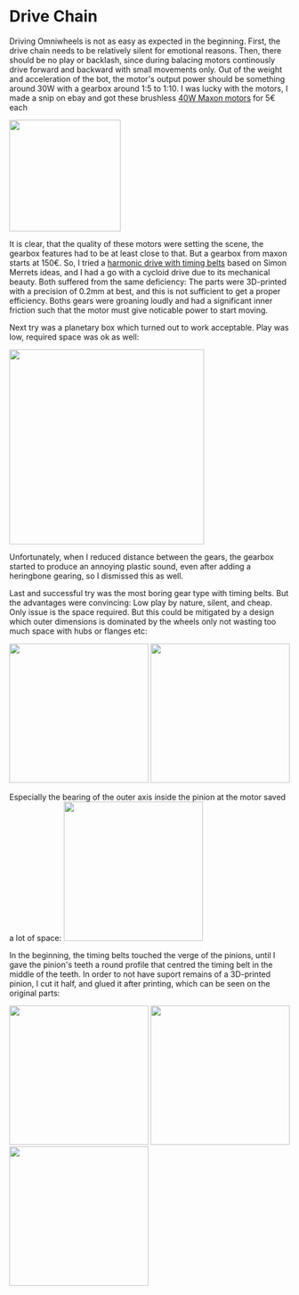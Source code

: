 # Drive Chain

Driving Omniwheels is not as easy as expected in the beginning. First, the drive chain needs to be relatively silent for emotional reasons.
Then, there should be no play or backlash, since during balacing motors continously drive forward and backward with small movements only. 
Out of the weight and acceleration of the bot, the motor's output power should be something around 30W with a gearbox around 1:5 to 1:10. I was lucky with the motors, I made a snip on ebay and got these brushless [40W Maxon motors](https://www.maxonmotor.com/maxon/view/product/272768) for 5€ each

<img width="200px" src="https://www.maxonmotor.com/medias/sys_master/root/8797319790622/EC-max-30-BL-40W-2WE-mKabel-Detail.jpg" >

It is clear, that the quality of these motors were setting the scene, the gearbox features had to be at least close to that. But a gearbox from maxon starts at 150€. So, I tried a [harmonic drive with timing belts](https://hackaday.io/project/19405-strain-wave-gear-with-timing-belts) based on Simon Merrets ideas, and I had a go with a cycloid drive due to its mechanical beauty. Both suffered from the same deficiency: The parts were 3D-printed with a precision of 0.2mm at best, and this is not sufficient to get a proper efficiency. Boths gears were groaning loudly and had a significant inner friction such that the motor must give noticable power to start moving.

Next try was a planetary box which turned out to work acceptable. Play was low, required space was ok as well:

<img  width="350px" src="../images/beltdrive/planetary_gear.gif" >

Unfortunately, when I reduced distance between the gears, the gearbox started to produce an annoying plastic sound, even after adding a heringbone gearing, so I dismissed this as well.

Last and successful try was the most boring gear type with timing belts. But the advantages were convincing: Low play by nature, silent, and cheap. Only issue is the space required. But this could be mitigated by a design which outer dimensions is dominated by the wheels only not wasting too much space with hubs or flanges etc:

<img  height="250px" src="../images/beltdrive/Beltdrive1.png" >
<img  height="250px" src="../images/beltdrive/Beltdrive2.png" >

Especially the bearing of the outer axis inside the pinion at the motor saved a lot of space:
<img  height="250px" src="../images/beltdrive/Beltdrive3.png" >

In the beginning, the timing belts touched the verge of the pinions, until I gave the pinion's teeth a round profile that centred the timing belt in the middle of the teeth.  In order to not have suport remains of a 3D-printed pinion, I cut it half, and glued it after printing, which can be seen on the original parts:

<img  height="250px" src="../images/beltdrive/IMG_20181013_110952.jpg" >
<img  height="250px" src="../images/beltdrive/IMG_20181013_111134.jpg" >
<img  height="250px" src="../images/beltdrive/IMG_20181013_111159.jpg" >

